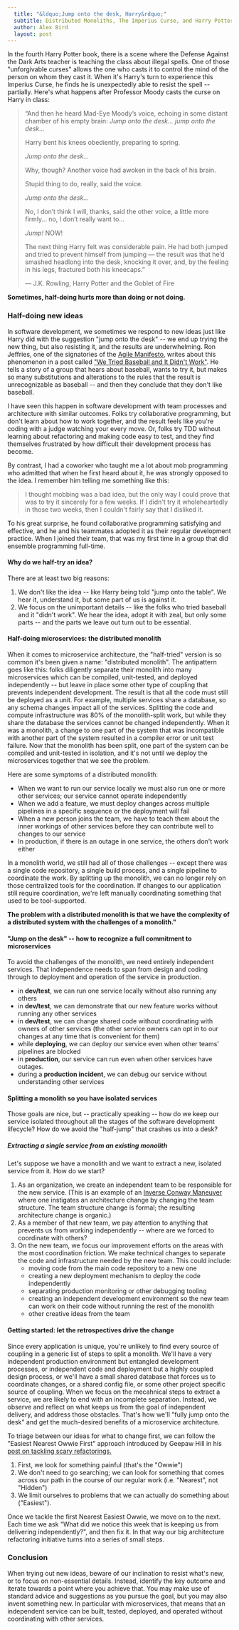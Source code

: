 ```yaml
---
  title: "&ldquo;Jump onto the desk, Harry&rdquo;"
  subtitle: Distributed Monoliths, The Imperius Curse, and Harry Potter
  author: Alex Bird
  layout: post
---
```


In the fourth Harry Potter book, there is a scene where the Defense Against the
Dark Arts teacher is teaching the class about illegal spells. One of those
"unforgivable curses" allows the one who casts it to control the mind of the
person on whom they cast it.  When it's Harry's turn to experience this Imperius
Curse, he finds he is unexpectedly able to resist the spell -- partially. Here's
what happens after Professor Moody casts the curse on Harry in class:

> &ldquo;And then he heard Mad-Eye Moody’s voice, echoing in some distant
> chamber of his empty brain: *Jump onto the desk&hellip; jump onto the
> desk&hellip;*
>
> Harry bent his knees obediently, preparing to spring.
>
> *Jump onto the desk&hellip;*
>
> Why, though? Another voice had awoken in the back of his brain.
>
> Stupid thing to do, really, said the voice.
>
> *Jump onto the desk&hellip;*
>
> No, I don’t think I will, thanks, said the other voice, a little more
> firmly&hellip; no, I don’t really want to&hellip;
>
> *Jump!* NOW!
>
> The next thing Harry felt was considerable pain. He had both jumped and tried
> to prevent himself from jumping — the result was that he’d smashed headlong
> into the desk, knocking it over, and, by the feeling in his legs, fractured
> both his kneecaps.&rdquo;
>
> ― J.K. Rowling, Harry Potter and the Goblet of Fire 

**Sometimes, half-doing hurts more than doing or not doing.**

### Half-doing new ideas

In software development, we sometimes we respond to new ideas just like Harry
did with the suggestion "jump onto the desk" -- we end up trying the new thing,
but also resisting it, and the results are underwhelming. Ron Jeffries, one of
the signatories of the [Agile Manifesto](https://agilemanifesto.org/), writes
about this phenomenon in a post called
["We Tried Baseball and It Didn't Work"](https://ronjeffries.com/xprog/articles/jatbaseball/).
He tells a story of a group that hears about baseball, wants to try it, but
makes so many substitutions and alterations to the rules that the result is
unrecognizable as baseball -- and then they conclude that they don't like
baseball.

I have seen this happen in software development with team processes and
architecture with similar outcomes. Folks try collaborative programming, but
don't learn about how to work together, and the result feels like you're coding
with a judge watching your every move. Or, folks try TDD without learning about
refactoring and making code easy to test, and they find themselves frustrated by
how difficult their development process has become.

By contrast, I had a coworker who taught me a lot about mob programming who
admitted that when he first heard about it, he was strongly opposed to the idea.
I remember him telling me something like this:

> I thought mobbing was a bad idea, but the only way I could prove that was to
> try it sincerely for a few weeks. If I didn't try it wholeheartedly in those
> two weeks, then I couldn't fairly say that I disliked it.

To his great surprise, he found collaborative programming satisfying and
effective, and he and his teammates adopted it as their regular development
practice. When I joined their team, that was my first time in a group that did
ensemble programming full-time.

#### Why do we half-try an idea?

There are at least two big reasons:
1. We don't like the idea -- like Harry being told "jump onto the table". We
   hear it, understand it, but some part of us is against it.
2. We focus on the unimportant details -- like the folks who tried baseball and it
   "didn't work". We hear the idea, adopt it with zeal, but only some parts --
   and the parts we leave out turn out to be essential.

#### Half-doing microservices: the distributed monolith

When it comes to microservice architecture, the "half-tried" version is so
common it's been given a name: "distributed monolith". The antipattern goes like
this: folks diligently separate their monolith into many microservices which can
be compiled, unit-tested, and deployed independently -- but leave in place some
other type of coupling that prevents independent development. The result is that
all the code must still be deployed as a unit. For example, multiple services share
a database, so any schema changes impact all of the services. Splitting the code
and compute infrastructure was 80% of the monolith-split work, but while they
share the database the services cannot be changed independently. When it was a
monolith, a change to one part of the system that was incompatible with another
part of the system resulted in a compiler error or unit test failure.  Now that
the monolith has been split, one part of the system can be compiled and
unit-tested in isolation, and it's not until we deploy the microservices together
that we see the problem.

Here are some symptoms of a distributed monolith:
 - When we want to run our service locally we must also run one or more other
   services; our service cannot operate independently
 - When we add a feature, we must deploy changes across multiple pipelines in a
   specific sequence or the deployment will fail
 - When a new person joins the team, we have to teach them about the inner
   workings of other services before they can contribute well to changes to our
   service
 - In production, if there is an outage in one service, the others don't work
   either

In a monolith world, we still had all of those challenges -- except there was a
single code repository, a single build process, and a single pipeline to
coordinate the work. By splitting up the monolith, we can no longer rely on
those centralized tools for the coordination. If changes to our application
still require coordination, we're left manually coordinating something that used
to be tool-supported.

**The problem with a distributed monolith is that we have the complexity of a
distributed system with the challenges of a monolith."**

#### "Jump on the desk" -- how to recognize a full commitment to microservices

To avoid the challenges of the monolith, we need entirely independent services.
That independence needs to span from design and coding through to deployment and
operation of the service in production.

- in **dev/test**, we can run one service locally without also running any others
- in **dev/test**, we can demonstrate that our new feature works without running
  any other services
- in **dev/test**, we can change shared code without coordinating with owners of
  other services (the other service owners can opt in to our changes at any
  time that is convenient for them)
- while **deploying**, we can deploy our service even when other teams'
  pipelines are blocked
- in **production**, our service can run even when other services have outages.
- during a **production incident**, we can debug our service without
  understanding other services

#### Splitting a monolith so you have isolated services

Those goals are nice, but -- practically speaking -- how do we keep our service
isolated throughout all the stages of the software development lifecycle? How do
we avoid the "half-jump" that crashes us into a desk?

##### Extracting a single service from an existing monolith

Let's suppose we have a monolith and we want to extract a new, isolated service
from it. How do we start?

1. As an organization, we create an independent team to be responsible for the
   new service. (This is an example of an
   [Inverse Conway Maneuver](https://martinfowler.com/bliki/ConwaysLaw.html)
   where one instigates an architecture change by changing the team structure.
   The team structure change is formal; the resulting architecture change is
   organic.)
2. As a member of that new team, we pay attention to anything that prevents us
   from working independently -- where are we forced to coordinate with others?
3. On the new team, we focus our improvement efforts on the areas with the most
   coordination friction. We make technical changes to separate the code and
   infrastructure needed by the new team. This could include:
     - moving code from the main code repository to a new one
     - creating a new deployment mechanism to deploy the code independently
     - separating production monitoring or other debugging tooling
     - creating an independent development environment so the new team can work
       on their code without running the rest of the monolith
     - other creative ideas from the team

#### Getting started: let the retrospectives drive the change

Since every application is unique, you're unlikely to find every source of
coupling in a generic list of steps to split a monolith. We'll have a very independent
production environment but entangled development processes, or independent code
and deployment but a highly coupled design process, or we'll have a small shared
database that forces us to coordinate changes, or a shared config file, or some
other project specific source of coupling. When we focus on the mecahnical steps
to extract a service, we are likely to end with an incomplete separation.
Instead, we observe and reflect on what keeps us from the goal of independent
delivery, and address those obstacles. That's how we'll "fully jump onto the
desk" and get the much-desired benefits of a microservice architecture.

To triage between our ideas for what to change first, we can follow the "Easiest
Nearest Owwie First" approach introduced by Geepaw Hill in his
[post on tackling scary refactorings.](https://www.geepawhill.org/2019/03/03/refactoring-pro-tip-easiest-nearest-owwie-first/)

1. First, we look for something painful (that's the "Owwie")
2. We don't need to go searching; we can look for something that comes across
   our path in the course of our regular work (i.e. "Nearest", not "Hidden")
3. We limit ourselves to problems that we can actually do something about ("Easiest").

Once we tackle the first Nearest Easiest Owwie, we move on to the next. Each
time we ask "What did we notice this week that is keeping us from delivering
independently?", and then fix it. In that way our big architecture refactoring
initiative turns into a series of small steps.

### Conclusion

When trying out new ideas, beware of our inclination to resist what's new, or to
focus on non-essential details. Instead, identify the key outcome and iterate
towards a point where you achieve that. You may make use of standard advice and
suggestions as you pursue the goal, but you may also invent something new. In
particular with microservices, that means that an independent service can be
built, tested, deployed, and operated without coordinating with other services.

